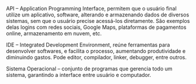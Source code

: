 API – Application Programming Interface, permitem que o usuário final utilize um aplicativo, software, alterando e armazenando dados de diversos sistemas, sem que o usuário precise acessá-los diretamente. São exemplos delas logins com redes sociais, Google Maps, plataformas de pagamentos online, armazenamento em nuvem, etc.

IDE – Integrated Development Environment, reúne ferramentas para desenvolver softwares, e facilita o processo, aumentando produtividade e diminuindo gastos. Pode editor, compilador, linker, debugger, entre outros. 

Sistema Operacional – conjunto de programas que gerencia todo um sistema, garantindo a interface entre usuário e computador.
